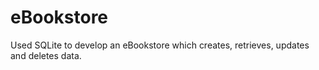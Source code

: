 # eBookstore
Used SQLite to develop an eBookstore which creates, retrieves, updates and deletes data.
